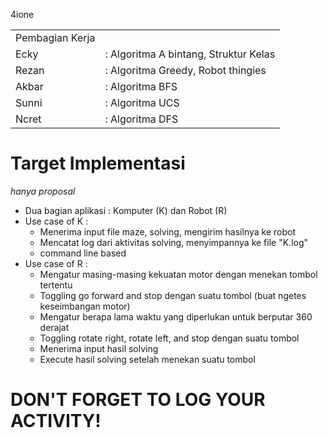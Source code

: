 4ione

<table>
<tr><td>Pembagian Kerja</td></tr>
<tr><td>Ecky</td><td> : Algoritma A bintang, Struktur Kelas</td></tr>
<tr><td>Rezan</td><td> : Algoritma Greedy, Robot thingies</td></tr>
<tr><td>Akbar</td><td> : Algoritma BFS</td></tr>
<tr><td>Sunni</td><td> : Algoritma UCS</td></tr>
<tr><td>Ncret</td><td> : Algoritma DFS</td></tr>
</table>

# Target Implementasi #
_hanya proposal_
  * Dua bagian aplikasi : Komputer (K) dan Robot (R)
  * Use case of K :
    * Menerima input file maze, solving, mengirim hasilnya ke robot
    * Mencatat log dari aktivitas solving, menyimpannya ke file "K.log"
    * command line based
  * Use case of R :
    * Mengatur masing-masing kekuatan motor dengan menekan tombol tertentu
    * Toggling go forward and stop dengan suatu tombol (buat ngetes keseimbangan motor)
    * Mengatur berapa lama waktu yang diperlukan untuk berputar 360 derajat
    * Toggling rotate right, rotate left, and stop dengan suatu tombol
    * Menerima input hasil solving
    * Execute hasil solving setelah menekan suatu tombol


# DON'T FORGET TO LOG YOUR ACTIVITY! #